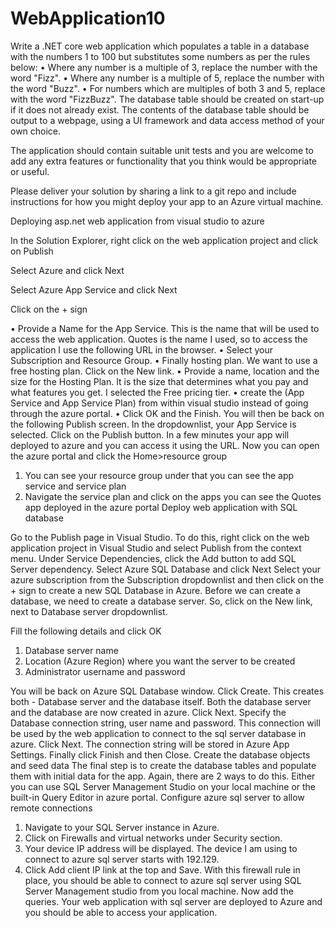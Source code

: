 # WebApplication10
Write a .NET core web application which populates a table in a database with the numbers 1 to 100 but substitutes some numbers as per the rules below:
•	Where any number is a multiple of 3, replace the number with the word "Fizz". 
•	Where any number is a multiple of 5, replace the number with the word "Buzz". 
•	For numbers which are multiples of both 3 and 5, replace with the word "FizzBuzz". 
The database table should be created on start-up if it does not already exist. The contents of the database table should be output to a webpage, using a UI framework and data access method of your own choice.
 
The application should contain suitable unit tests and you are welcome to add any extra features or functionality that you think would be appropriate or useful.
 
Please deliver your solution by sharing a link to a git repo and include instructions for how you might deploy your app to an Azure virtual machine.


Deploying asp.net web application from visual studio to azure

In the Solution Explorer, right click on the web application project and click on Publish 

Select Azure and click Next

Select Azure App Service and click Next

Click on the + sign

•	Provide a Name for the App Service. This is the name that will be used to access the web application. Quotes is the name I used, so to access the application I use the following URL in the browser.
•	Select your Subscription and Resource Group.
•	Finally hosting plan. We want to use a free hosting plan. Click on the New link.
•	Provide a name, location and the size for the Hosting Plan. It is the size that determines what you pay and what features you get. I selected the Free pricing tier.
•	create the (App Service and App Service Plan) from within visual studio instead of going through the azure portal.
•	Click OK and the Finish. 
You will then be back on the following Publish screen. In the dropdownlist, your App Service is selected. Click on the Publish button.
In a few minutes your app will deployed to azure and you can access it using the URL.
Now you can open the azure portal and  click the Home>resource group
1.	You can see your resource group under that you can see the app service and service plan
2.	Navigate the service plan and click on the apps you can see the Quotes app deployed in the azure portal
Deploy web application with SQL database 

 Go to the Publish page in Visual Studio. To do this, right click on the web application project in Visual Studio and select Publish from the context menu.
Under Service Dependencies, click the Add button to add SQL Server dependency.
Select Azure SQL Database and click Next
Select your azure subscription from the Subscription dropdownlist and then click on the + sign to create a new SQL Database in Azure.
Before we can create a database, we need to create a database server. So, click on the New link, next to Database server dropdownlist.

Fill the following details and click OK
1.	Database server name
2.	Location (Azure Region) where you want the server to be created
3.	Administrator username and password

You will be back on Azure SQL Database window. Click Create. This creates both - Database server and the database itself.
Both the database server and the database are now created in azure. Click Next.
Specify the Database connection string, user name and password. This connection will be used by the web application to connect to the sql server database in azure. Click Next.
The connection string will be stored in Azure App Settings.
Finally click Finish and then Close.
Create the database objects and seed data
The final step is to create the database tables and populate them with initial data for the app. Again, there are 2 ways to do this. Either you can use SQL Server Management Studio on your local machine or the built-in Query Editor in azure portal.
Configure azure sql server to allow remote connections
1.	Navigate to your SQL Server instance in Azure.
2.	Click on Firewalls and virtual networks under Security section.
3.	Your device IP address will be displayed.  The device I am using to connect to azure sql server starts with 192.129.
4.	Click Add client IP link at the top and Save.
With this firewall rule in place, you should be able to connect to azure sql server using SQL Server Management studio from you local machine. Now add the queries. Your web application with sql server are deployed to Azure and you should be able to access your application.




